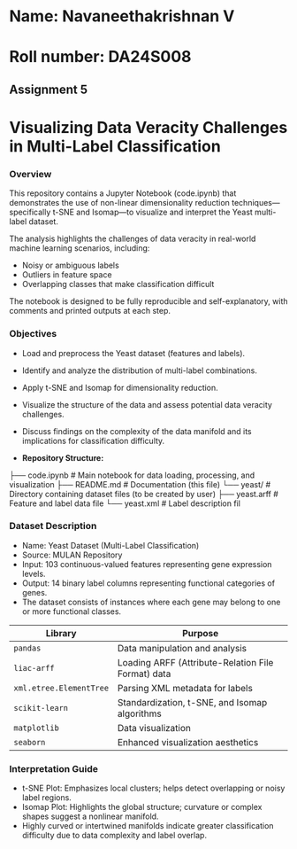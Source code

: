 # Name: Navaneethakrishnan V
# Roll number: DA24S008
## Assignment 5

# Visualizing Data Veracity Challenges in Multi-Label Classification
### Overview
This repository contains a Jupyter Notebook (code.ipynb) that demonstrates the use of non-linear dimensionality reduction techniques—specifically t-SNE and Isomap—to visualize and interpret the Yeast multi-label dataset.

The analysis highlights the challenges of data veracity in real-world machine learning scenarios, including:
- Noisy or ambiguous labels
- Outliers in feature space
- Overlapping classes that make classification difficult

The notebook is designed to be fully reproducible and self-explanatory, with comments and printed outputs at each step.

### Objectives
- Load and preprocess the Yeast dataset (features and labels).
- Identify and analyze the distribution of multi-label combinations.
- Apply t-SNE and Isomap for dimensionality reduction.
- Visualize the structure of the data and assess potential data veracity challenges.
- Discuss findings on the complexity of the data manifold and its implications for classification difficulty.

- **Repository Structure:**

├── code.ipynb # Main notebook for data loading, processing, and visualization
├── README.md # Documentation (this file)
└── yeast/ # Directory containing dataset files (to be created by user)
├── yeast.arff # Feature and label data file
└── yeast.xml # Label description fil

### Dataset Description
- Name: Yeast Dataset (Multi-Label Classification)
- Source: MULAN Repository
- Input: 103 continuous-valued features representing gene expression levels.
- Output: 14 binary label columns representing functional categories of genes.
- The dataset consists of instances where each gene may belong to one or more functional classes.

| Library                 | Purpose                                            |
| ----------------------- | -------------------------------------------------- |
| `pandas`                | Data manipulation and analysis                     |
| `liac-arff`             | Loading ARFF (Attribute-Relation File Format) data |
| `xml.etree.ElementTree` | Parsing XML metadata for labels                    |
| `scikit-learn`          | Standardization, t-SNE, and Isomap algorithms      |
| `matplotlib`            | Data visualization                                 |
| `seaborn`               | Enhanced visualization aesthetics                  |

### Interpretation Guide
- t-SNE Plot: Emphasizes local clusters; helps detect overlapping or noisy label regions.
- Isomap Plot: Highlights the global structure; curvature or complex shapes suggest a nonlinear manifold.
- Highly curved or intertwined manifolds indicate greater classification difficulty due to data complexity and label overlap.